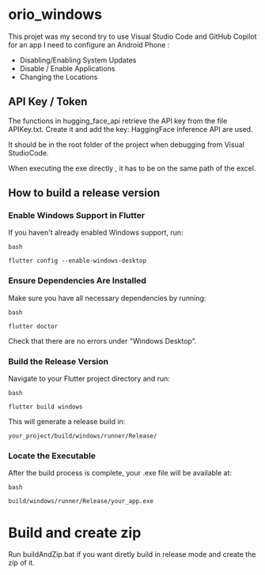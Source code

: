 # orio_windows

This projet was my second try to use Visual Studio Code and GitHub Copilot for an app I need to configure an Android Phone :

- Disabling/Enabling System Updates
- Disable / Enable Applications
- Changing the Locations

## API Key / Token

The functions in hugging_face_api retrieve the API key from the file APIKey.txt. Create it and add the key: HaggingFace inference API are used. 

It should be in the root folder of the project when debugging from Visual StudioCode. 

When executing the exe directly , it has to be on the same path of the excel.

## How to build a release version

 ### Enable Windows Support in Flutter
If you haven't already enabled Windows support, run:

```
bash 

flutter config --enable-windows-desktop

```

###  Ensure Dependencies Are Installed
Make sure you have all necessary dependencies by running:

```
bash

flutter doctor
```

Check that there are no errors under "Windows Desktop".

###  Build the Release Version
Navigate to your Flutter project directory and run:

```
bash

flutter build windows
```
This will generate a release build in:

```
your_project/build/windows/runner/Release/

```
### Locate the Executable
After the build process is complete, your .exe file will be available at:

```
bash

build/windows/runner/Release/your_app.exe

```

# Build and create zip

Run buildAndZip.bat if you want diretly build in release mode and create the zip of it.